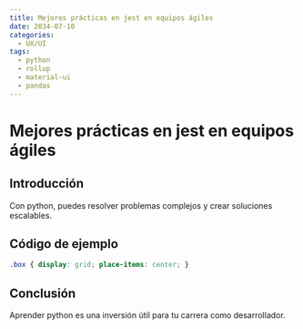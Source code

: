```yaml
---
title: Mejores prácticas en jest en equipos ágiles
date: 2034-07-10
categories:
  - UX/UI
tags:
  - python
  - rollup
  - material-ui
  - pandas
---
```


# Mejores prácticas en jest en equipos ágiles

## Introducción

Con python, puedes resolver problemas complejos y crear soluciones escalables.

## Código de ejemplo

```css
.box { display: grid; place-items: center; }
```

## Conclusión

Aprender python es una inversión útil para tu carrera como desarrollador.